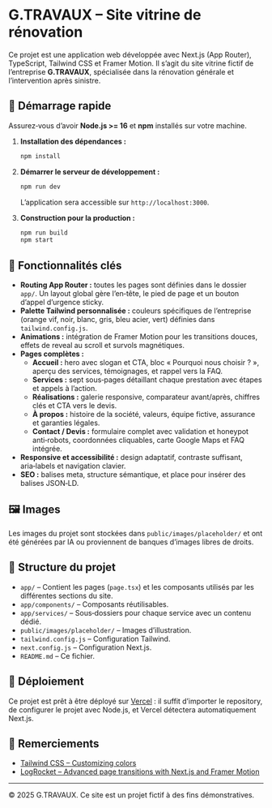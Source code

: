 # G.TRAVAUX – Site vitrine de rénovation

Ce projet est une application web développée avec Next.js (App Router), TypeScript, Tailwind CSS et Framer Motion. Il s’agit du site vitrine fictif de l’entreprise **G.TRAVAUX**, spécialisée dans la rénovation générale et l’intervention après sinistre.

## 🚀 Démarrage rapide

Assurez‑vous d’avoir **Node.js >= 16** et **npm** installés sur votre machine.

1. **Installation des dépendances :**
   ```bash
   npm install
   ```

2. **Démarrer le serveur de développement :**
   ```bash
   npm run dev
   ```
   L’application sera accessible sur `http://localhost:3000`.

3. **Construction pour la production :**
   ```bash
   npm run build
   npm start
   ```

## 🧠 Fonctionnalités clés

- **Routing App Router :** toutes les pages sont définies dans le dossier `app/`. Un layout global gère l’en‑tête, le pied de page et un bouton d’appel d’urgence sticky.
- **Palette Tailwind personnalisée :** couleurs spécifiques de l’entreprise (orange vif, noir, blanc, gris, bleu acier, vert) définies dans `tailwind.config.js`.
- **Animations :** intégration de Framer Motion pour les transitions douces, effets de reveal au scroll et survols magnétiques.
- **Pages complètes :**
  - **Accueil :** hero avec slogan et CTA, bloc « Pourquoi nous choisir ? », aperçu des services, témoignages, et rappel vers la FAQ.
  - **Services :** sept sous‑pages détaillant chaque prestation avec étapes et appels à l’action.
  - **Réalisations :** galerie responsive, comparateur avant/après, chiffres clés et CTA vers le devis.
  - **À propos :** histoire de la société, valeurs, équipe fictive, assurance et garanties légales.
  - **Contact / Devis :** formulaire complet avec validation et honeypot anti‑robots, coordonnées cliquables, carte Google Maps et FAQ intégrée.
- **Responsive et accessibilité :** design adaptatif, contraste suffisant, aria‑labels et navigation clavier.
- **SEO :** balises meta, structure sémantique, et place pour insérer des balises JSON‑LD.

## 🖼️ Images

Les images du projet sont stockées dans `public/images/placeholder/` et ont été générées par IA ou proviennent de banques d’images libres de droits.

## 📁 Structure du projet

- `app/` – Contient les pages (`page.tsx`) et les composants utilisés par les différentes sections du site.
- `app/components/` – Composants réutilisables.
- `app/services/` – Sous‑dossiers pour chaque service avec un contenu dédié.
- `public/images/placeholder/` – Images d’illustration.
- `tailwind.config.js` – Configuration Tailwind.
- `next.config.js` – Configuration Next.js.
- `README.md` – Ce fichier.

## 🛫 Déploiement

Ce projet est prêt à être déployé sur [Vercel](https://vercel.com/) : il suffit d’importer le repository, de configurer le projet avec Node.js, et Vercel détectera automatiquement Next.js.

## 🙏 Remerciements

- [Tailwind CSS – Customizing colors](https://v3.tailwindcss.com/docs/customizing-colors)
- [LogRocket – Advanced page transitions with Next.js and Framer Motion](https://blog.logrocket.com/advanced-page-transitions-next-js-framer-motion/)

---

© 2025 G.TRAVAUX. Ce site est un projet fictif à des fins démonstratives.
